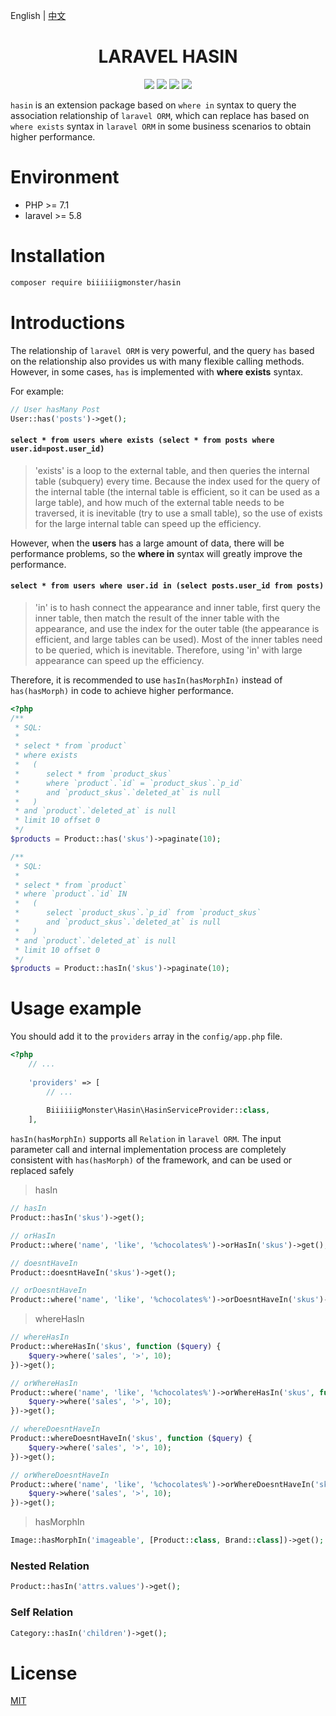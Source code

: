 English | [中文](./README-CN.md)

<div align="center">

# LARAVEL HASIN

<p>
    <a href="https://github.com/biiiiiigmonster/hasin/blob/master/LICENSE"><img src="https://img.shields.io/badge/license-MIT-7389D8.svg?style=flat" ></a>
    <a href="https://github.com/biiiiiigmonster/hasin/releases" ><img src="https://img.shields.io/github/release/biiiiiigmonster/hasin.svg?color=4099DE" /></a> 
    <a href="https://packagist.org/packages/biiiiiigmonster/hasin"><img src="https://img.shields.io/packagist/dt/biiiiiigmonster/hasin.svg?color=" /></a> 
    <a><img src="https://img.shields.io/badge/php-7+-59a9f8.svg?style=flat" /></a> 
</p>

</div>

`hasin` is an extension package based on `where in` syntax to query the association relationship of `laravel ORM`, which can replace has based on `where exists` syntax in `laravel ORM` in some business scenarios to obtain higher performance.

# Environment

- PHP >= 7.1
- laravel >= 5.8


# Installation

```bash
composer require biiiiiigmonster/hasin
```

# Introductions

The relationship of `laravel ORM` is very powerful, and the query `has` based on the relationship also provides us with many flexible calling methods. However, in some cases, `has` is implemented with **where exists** syntax.

For example:
```php
// User hasMany Post
User::has('posts')->get();
```
#### `select * from users where exists (select * from posts where user.id=post.user_id)`
> 'exists' is a loop to the external table, and then queries the internal table (subquery) every time. Because the index used for the query of the internal table (the internal table is efficient, so it can be used as a large table), and how much of the external table needs to be traversed, it is inevitable (try to use a small table), so the use of exists for the large internal table can speed up the efficiency.

However, when the **users** has a large amount of data, there will be performance problems, so the **where in** syntax will greatly improve the performance.

#### `select * from users where user.id in (select posts.user_id from posts)`
> 'in' is to hash connect the appearance and inner table, first query the inner table, then match the result of the inner table with the appearance, and use the index for the outer table (the appearance is efficient, and large tables can be used). Most of the inner tables need to be queried, which is inevitable. Therefore, using 'in' with large appearance can speed up the efficiency.

Therefore, it is recommended to use `hasIn(hasMorphIn)` instead of `has(hasMorph)` in code to achieve higher performance.

```php
<?php
/**
 * SQL:
 * 
 * select * from `product` 
 * where exists 
 *   ( 
 *      select * from `product_skus` 
 *      where `product`.`id` = `product_skus`.`p_id` 
 *      and `product_skus`.`deleted_at` is null 
 *   ) 
 * and `product`.`deleted_at` is null 
 * limit 10 offset 0
 */
$products = Product::has('skus')->paginate(10);

/**
 * SQL:
 * 
 * select * from `product` 
 * where `product`.`id` IN  
 *   ( 
 *      select `product_skus`.`p_id` from `product_skus` 
 *      and `product_skus`.`deleted_at` is null 
 *   ) 
 * and `product`.`deleted_at` is null 
 * limit 10 offset 0
 */
$products = Product::hasIn('skus')->paginate(10);
```

# Usage example

You should add it to the `providers` array in the `config/app.php` file.
```php
<?php
    // ...
    
    'providers' => [
        // ...
        
        BiiiiiigMonster\Hasin\HasinServiceProvider::class,
    ],
```
`hasIn(hasMorphIn)` supports all `Relation` in `laravel ORM`. The input parameter call and internal implementation process are completely consistent with `has(hasMorph)` of the framework, and can be used or replaced safely

> hasIn

```php
// hasIn
Product::hasIn('skus')->get();

// orHasIn
Product::where('name', 'like', '%chocolates%')->orHasIn('skus')->get();

// doesntHaveIn
Product::doesntHaveIn('skus')->get();

// orDoesntHaveIn
Product::where('name', 'like', '%chocolates%')->orDoesntHaveIn('skus')->get();
```

> whereHasIn

```php
// whereHasIn
Product::whereHasIn('skus', function ($query) {
    $query->where('sales', '>', 10);
})->get();

// orWhereHasIn
Product::where('name', 'like', '%chocolates%')->orWhereHasIn('skus', function ($query) {
    $query->where('sales', '>', 10);
})->get();

// whereDoesntHaveIn
Product::whereDoesntHaveIn('skus', function ($query) {
    $query->where('sales', '>', 10);
})->get();

// orWhereDoesntHaveIn
Product::where('name', 'like', '%chocolates%')->orWhereDoesntHaveIn('skus', function ($query) {
    $query->where('sales', '>', 10);
})->get();
```

> hasMorphIn

```php
Image::hasMorphIn('imageable', [Product::class, Brand::class])->get();
```

### Nested Relation

```php
Product::hasIn('attrs.values')->get();
```

### Self Relation 
```php
Category::hasIn('children')->get();
```

# License
[MIT](./LICENSE)
